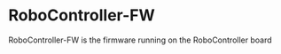 RoboController-FW
=================

RoboController-FW is the firmware running on the RoboController board
